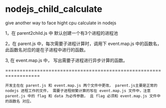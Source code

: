 # nodejs_child_calculate

give another way to face hight cpu calculate in nodejs

1，在 parent2child.js 中 默认创建一个有3个进程的进程池

2，在 parent.js 中，每次需要子进程计算时，调用下 event.map.js 中的函数名，此函数名对应的是在子进程中进行的函数。

3, 在 event.map.js 中， 写出需要子进程进行异步计算的函数。

==================================================================

    开发主在在 parent.js 和 event.map.js 两个文件中更改， parent.js主要是正常的 nodejs 进程工作的文件， 需要子进程频繁计算的写在 event.map.js 文件中，注意 parent.js 中的 flag 和 data 为必传参数， 且 flag 必须和 event.map.js 文件中的函数名 对应。

